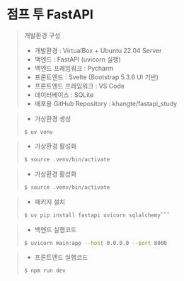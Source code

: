 # 점프 투 FastAPI

> 개발환경 구성 
> - 개발환경 : VirtualBox + Ubuntu 22.04 Server
> - 백엔드 : FastAPI (uvicorn 실행)
> - 백엔드 프레임워크 : Pycharm 
> - 프론트엔드 : Svelte (Bootstrap 5.3.6 UI 기반)
> - 프론트엔드 프레임워크 : VS Code 
> - 데이터베이스 : SQLite
> - 배포용 GitHub Repository : khangte/fastapi_study

> - 가상환경 생성
> ```
> $ uv venv
> ```

> - 가상환경 활성화
> ```bash
> $ source .venv/bin/activate 
> ```

> - 가상환경 활성화
> ```bash
> $ source .venv/bin/activate 
> ```

> - 패키지 설치
> ```bash
> $ uv pip install fastapi uvicorn sqlalchemy```
> ```

> - 백엔드 실행코드
> ```bash
> $ uvicorn main:app --host 0.0.0.0 --port 8000
> ```

> - 프론트엔드 실행코드
> ```bash
> $ npm run dev
> ```
